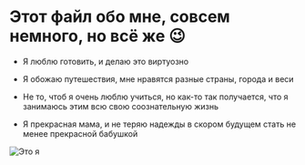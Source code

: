 # Этот файл обо мне, совсем немного, но всё же 😉

* Я люблю готовить, и делаю это виртуозно

* Я обожаю путешествия, мне нравятся разные страны, города и веси

* Не то, чтоб я очень люблю учиться, но как-то так получается, что я занимаюсь этим всю свою соознательную жизнь

* Я прекрасная мама, и не теряю надежды в скором будущем стать не менее прекрасной бабушкой

![Это я](https://github.com/R-Lana/My/blob/main/Я.jpg)



